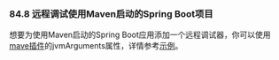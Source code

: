 ### 84.8 远程调试使用Maven启动的Spring Boot项目

想要为使用Maven启动的Spring Boot应用添加一个远程调试器，你可以使用[mave插件](https://docs.spring.io/spring-boot/docs/2.0.0.M5/maven-plugin/)的jvmArguments属性，详情参考[示例](https://docs.spring.io/spring-boot/docs/2.0.0.M5/maven-plugin/examples/run-debug.html)。
